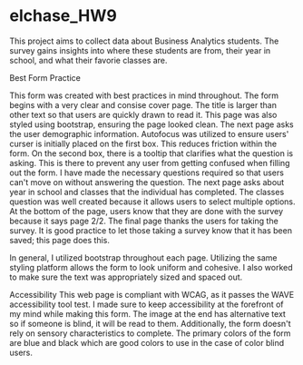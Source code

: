 # elchase_HW9
This project aims to collect data about Business Analytics students. The survey gains insights into where these students are from, their year in school, and what their favorie classes are.

Best Form Practice

This form was created with best practices in mind throughout. The form begins with a very clear and consise cover page. The title is larger than other text so that users are quickly drawn to read it. This page was also styled using bootstrap, ensuring the page looked clean. The next page asks the user demographic information. Autofocus was utilized to ensure users' curser is initially placed on the first box. This reduces friction within the form. On the second box, there is a tooltip that clarifies what the question is asking. This is there to prevent any user from getting confused when filling out the form. I have made the necessary questions required so that users can't move on without answering the question. The next page asks about year in school and classes that the individual has completed. The classes question was well created because it allows users to select multiple options. At the bottom of the page, users know that they are done with the survey because it says page 2/2. The final page thanks the users for taking the survey. It is good practice to let those taking a survey know that it has been saved; this page does this.

In general, I utilized bootstrap throughout each page. Utilizing the same styling platform allows the form to look uniform and cohesive. I also worked to make sure the text was appropriately sized and spaced out. 

Accessibility
This web page is compliant with WCAG, as it passes the WAVE accessibility tool test. I made sure to keep accessibility at the forefront of my mind while making this form. The image at the end has alternative text so if someone is blind, it will be read to them. Additionally, the form doesn't rely on sensory characteristics to complete. The primary colors of the form are blue and black which are good colors to use in the case of color blind users. 
